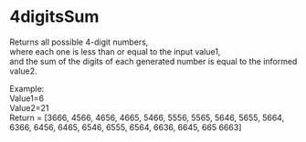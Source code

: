 # 4digitsSum
Returns all possible 4-digit numbers, 
<br /> where each one is less than or equal to the input value1,
<br /> and the sum of the digits of each generated number is equal to the informed value2.

Example: 
<br /> Value1=6 
<br /> Value2=21
<br /> Return = [3666, 4566, 4656, 4665, 5466, 5556, 5565, 5646, 5655, 5664, 6366, 6456, 6465, 6546, 6555, 6564, 6636, 6645, 665 6663]
